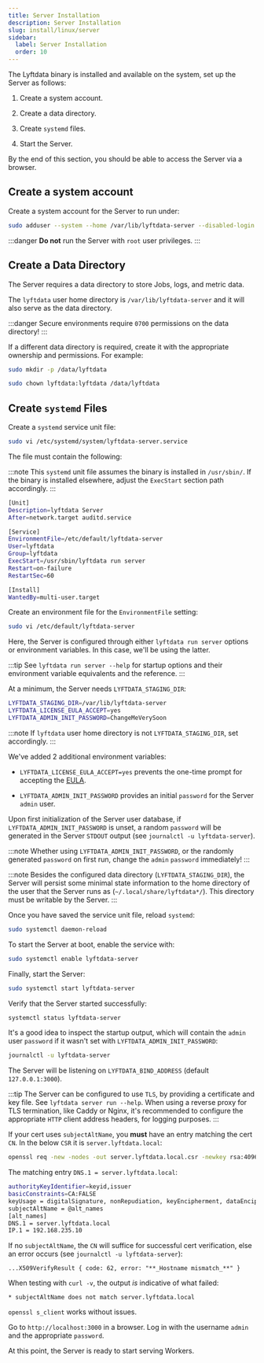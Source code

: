 ```yaml
---
title: Server Installation
description: Server Installation
slug: install/linux/server
sidebar:
  label: Server Installation
  order: 10
---
```


The Lyftdata binary is installed and available on the system, set up the Server as follows:

1. Create a system account.

2. Create a data directory.

3. Create `systemd` files.

4. Start the Server.

By the end of this section, you should be able to access the Server via a browser.

## Create a system account

Create a system account for the Server to run under:

```sh
sudo adduser --system --home /var/lib/lyftdata-server --disabled-login --group lyftdata
```

:::danger
**Do not** run the Server with `root` user privileges.
:::

## Create a Data Directory

The Server requires a data directory to store Jobs, logs, and metric data.

The `lyftdata` user home directory is `/var/lib/lyftdata-server` and it will also serve as the data directory.

:::danger
Secure environments require `0700` permissions on the data directory!
:::

If a different data directory is required, create it with the appropriate ownership and permissions. For example:

```sh
sudo mkdir -p /data/lyftdata
```

```sh
sudo chown lyftdata:lyftdata /data/lyftdata
```

## Create `systemd` Files

Create a `systemd` service unit file:

```sh
sudo vi /etc/systemd/system/lyftdata-server.service
```

The file must contain the following:

:::note
This `systemd` unit file assumes the binary is installed in `/usr/sbin/`.
If the binary is installed elsewhere, adjust the `ExecStart` section path accordingly.
:::


```sh
[Unit]
Description=lyftdata Server
After=network.target auditd.service

[Service]
EnvironmentFile=/etc/default/lyftdata-server
User=lyftdata
Group=lyftdata
ExecStart=/usr/sbin/lyftdata run server
Restart=on-failure
RestartSec=60

[Install]
WantedBy=multi-user.target
```

Create an environment file for the `EnvironmentFile` setting:

```sh
sudo vi /etc/default/lyftdata-server
```

Here, the Server is configured through either `lyftdata run server` options or environment variables. In this case, we'll be using the latter.

:::tip
See `lyftdata run server --help` for startup options and their environment variable equivalents and the reference.
:::

At a minimum, the Server needs `LYFTDATA_STAGING_DIR`:

```sh
LYFTDATA_STAGING_DIR=/var/lib/lyftdata-server
LYFTDATA_LICENSE_EULA_ACCEPT=yes
LYFTDATA_ADMIN_INIT_PASSWORD=ChangeMeVerySoon
```

:::note
If `lyftdata` user home directory is not `LYFTDATA_STAGING_DIR`, set accordingly.
:::

We've added 2 additional environment variables:

- `LYFTDATA_LICENSE_EULA_ACCEPT=yes` prevents the one-time prompt for accepting the [EULA](/eula).

- `LYFTDATA_ADMIN_INIT_PASSWORD` provides an initial `password` for the Server `admin` user.

Upon first initialization of the Server user database, if `LYFTDATA_ADMIN_INIT_PASSWORD` is unset, a random `password` will be generated in the Server `STDOUT` output (see `journalctl -u lyftdata-server`).

:::note
Whether using `LYFTDATA_ADMIN_INIT_PASSWORD`, or the randomly generated `password` on first run, change the `admin` `password` immediately!
:::

:::note
Besides the configured data directory (`LYFTDATA_STAGING_DIR`), the Server will persist some minimal state information to the home directory of the user that the Server runs as (`~/.local/share/lyftdata*/`). This directory must be writable by the Server.
:::

Once you have saved the service unit file, reload `systemd`:

```sh
sudo systemctl daemon-reload
```

To start the Server at boot, enable the service with:

```sh
sudo systemctl enable lyftdata-server
```

Finally, start the Server:

```sh
sudo systemctl start lyftdata-server
```

Verify that the Server started successfully:

```sh
systemctl status lyftdata-server
```

It's a good idea to inspect the startup output, which will contain the `admin` user `password` if it wasn't set with `LYFTDATA_ADMIN_INIT_PASSWORD`:

```sh
journalctl -u lyftdata-server
```

The Server will be listening on `LYFTDATA_BIND_ADDRESS` (default `127.0.0.1:3000`).

:::tip
The Server can be configured to use `TLS`, by providing a certificate and key file. See `lyftdata server run --help`.
When using a reverse proxy for TLS termination, like Caddy or Nginx, it's recommended to configure the appropriate `HTTP` client address headers, for logging purposes.
:::

If your cert uses `subjectAltName`, you **must** have an entry matching the cert `CN`. In the below `CSR` it is `server.lyftdata.local`:

```sh
openssl req -new -nodes -out server.lyftdata.local.csr -newkey rsa:4096 -keyout server.lyftdata.local.key -subj '/CN=server.lyftdata.local/C=ZA/ST=Gauteng/L=Johannesburg/O=Lyftdata'
```

The matching entry `DNS.1 = server.lyftdata.local`:

```sh
authorityKeyIdentifier=keyid,issuer
basicConstraints=CA:FALSE
keyUsage = digitalSignature, nonRepudiation, keyEncipherment, dataEncipherment
subjectAltName = @alt_names
[alt_names]
DNS.1 = server.lyftdata.local
IP.1 = 192.168.235.10
```

If no `subjectAltName`, the `CN` will suffice for successful cert verification, else an error occurs (see `journalctl -u lyftdata-server`):

```plaintext
...X509VerifyResult { code: 62, error: "**_Hostname mismatch_**" }
```

When testing with `curl -v`, the output _is_ indicative of what failed:

```plaintext
* subjectAltName does not match server.lyftdata.local
```

`openssl s_client` works without issues.

Go to `http://localhost:3000` in a browser. Log in with the username `admin` and the appropriate `password`.

At this point, the Server is ready to start serving Workers.